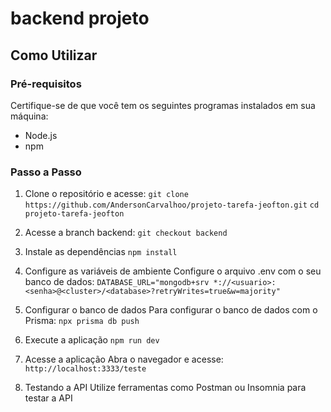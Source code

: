# backend projeto
## Como Utilizar

### Pré-requisitos
Certifique-se de que você tem os seguintes programas instalados em sua máquina:
* Node.js 
* npm

### Passo a Passo

1. Clone o repositório e acesse:
```git clone https://github.com/AndersonCarvalhoo/projeto-tarefa-jeofton.git```
```cd projeto-tarefa-jeofton```

2. Acesse a branch backend:
```git checkout backend```

3. Instale as dependências
```npm install```

4. Configure as variáveis de ambiente
Configure o arquivo .env com o seu banco de dados:
```DATABASE_URL="mongodb+srv *://<usuario>:<senha>@<cluster>/<database>?retryWrites=true&w=majority"```

5. Configurar o banco de dados
Para configurar o banco de dados com o Prisma:
```npx prisma db push```

6. Execute a aplicação
```npm run dev```

7. Acesse a aplicação
Abra o navegador e acesse:
```http://localhost:3333/teste```

8. Testando a API
Utilize ferramentas como Postman ou Insomnia para testar a API
